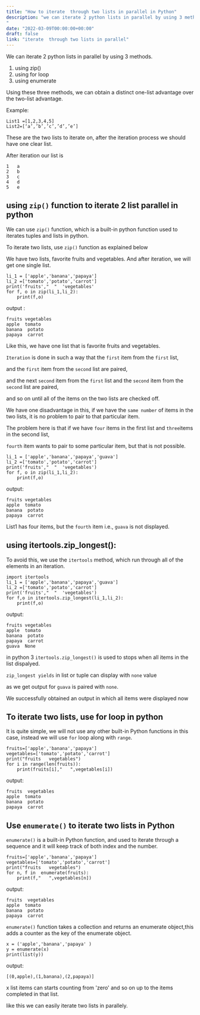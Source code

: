 ```yaml
---
title: "How to iterate  through two lists in parallel in Python"
description: "we can iterate 2 python lists in parallel by using 3 methods, using zip(),using for loop,using enumerate
"
date: "2022-03-09T00:00:00+00:00"
draft: false
link: "iterate  through two lists in parallel"
---
```


We can iterate 2 python lists in parallel by using 3 methods.

1. using zip()
2. using for loop
3. using enumerate

Using these three methods, we can obtain a distinct one-list advantage over the two-list advantage.

Example:

```
List1 =[1,2,3,4,5]
List2=[‘a’,’b’,’c’,’d’,’e’]
```

These are the two lists to iterate on, after the iteration process  we should have one clear list.

After iteration our list is 

```
1	a
2	b
3	c
4	d
5	e
```


## using `zip()` function to iterate 2 list parallel in python

We can use `zip()` function, which is a built-in python function used to iterates tuples and lists in python.

To iterate two lists, use `zip()` function as explained below

We have two lists, favorite fruits and vegetables. And after iteration, we will get one single list.

```
li_1 = ['apple','banana','papaya']
li_2 =['tomato','potato','carrot']
print('fruits',"  "  'vegetables'
for f, o in zip(li_1,li_2):
    print(f,o)
```

output :

```
fruits vegetables
apple  tomato
banana  potato
papaya  carrot
```

Like this, we have one list that is favorite fruits and vegetables. 

`Iteration` is done in such a way that the `first` item from the `first` list, 

and the `first` item from the `second` list are paired,

and the next `second` item from the `first` list and the `second` item from the `second` list are paired, 
 
and so on until all of the items on the two lists are checked off.

We have one disadvantage in this, if we have the `same number` of items in the two lists, it is no problem to pair to that particular item. 

The problem here is that if we have `four` items in the first list and `three`items in the second list, 

`fourth` item wants to pair to some particular item, but that is not possible. 


```
li_1 = ['apple','banana','papaya','guava']
li_2 =['tomato','potato','carrot']
print('fruits',"  "  'vegetables')
for f, o in zip(li_1,li_2):
    print(f,o)
```

output:

```
fruits vegetables
apple  tomato
banana  potato
papaya  carrot
```


List1 has four items, but the `fourth` item i.e., `guava` is not displayed. 

## using itertools.zip_longest():

To avoid this, we use the `itertools` method, which run through all of the elements in an iteration.

```
import itertools
li_1 = ['apple','banana','papaya','guava']
li_2 =['tomato','potato','carrot']
print('fruits',"  "  'vegetables')
for f,o in itertools.zip_longest(li_1,li_2):
    print(f,o)
```

output:

```
fruits vegetables
apple  tomato
banana  potato
papaya  carrot
guava  None
```
in python 3 `itertools.zip_longest()` is used to stops when all items in the list dispalyed.

`zip_longest yields` in list or tuple can display with `none` value

as we get output for `guava` is paired with `none`.

We successfully obtained an output in which all items were displayed now


## To iterate two lists, use for loop in python

It is quite simple, we will not use any other built-in Python functions in this case, instead we will use `for` loop along with `range`.

```
fruits=['apple','banana','papaya']
vegetables=['tomato','potato','carrot']
print("fruits   vegetables")
for i in range(len(fruits)):
    print(fruits[i],"   ",vegetables[i])
```

output:

```
fruits  vegetables
apple  tomato
banana  potato
papaya  carrot
```

## Use `enumerate()` to iterate two lists in Python

`enumerate()` is a built-in Python function, and used to iterate through a sequence and it will keep track  of both index and the number. 

```
fruits=['apple','banana','papaya']
vegetables=['tomato','potato','carrot']
print("fruits   vegetables")
for n, f in  enumerate(fruits):
    print(f,"   ",vegetables[n])
```

output:

```
fruits  vegetables
apple  tomato
banana  potato
papaya  carrot
```

`enumerate()` function takes a collection and returns an enumerate object,this adds a counter as the key of the enumerate object.

```
x = ('apple','banana','papaya' )
y = enumerate(x)
print(list(y))
```

output:

```
[(0,apple),(1,banana),(2,papaya)]

```
x list items can starts counting from 'zero' and so on up to the items completed in that list.

like this we can easily  iterate two lists in parallely.